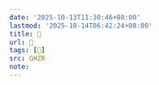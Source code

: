 ```yaml
---
date: '2025-10-13T11:30:46+08:00'
lastmod: '2025-10-14T06:42:24+08:00'
title: 󰧆
url: 󰧆
tags: [𧑗]
src: GHZR
note:
---
```

